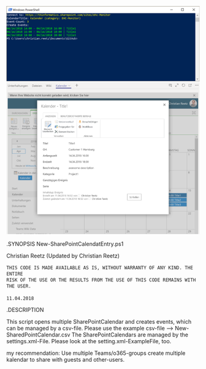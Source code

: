   ![example](https://github.com/creetz/New-SharePointCalendatEntry/blob/master/pic1.png)
  ![example](https://github.com/creetz/New-SharePointCalendatEntry/blob/master/pic2.png)
  
  .SYNOPSIS
  New-SharePointCalendatEntry.ps1
   
  Christian Reetz
  (Updated by Christian Reetz)
	
	THIS CODE IS MADE AVAILABLE AS IS, WITHOUT WARRANTY OF ANY KIND. THE ENTIRE 
	RISK OF THE USE OR THE RESULTS FROM THE USE OF THIS CODE REMAINS WITH THE USER.
	
	11.04.2018
	
  .DESCRIPTION

  This script opens multiple SharePointCalendar and creates events, which can be managed by a csv-file.
  Please use the example csv-file --> New-SharedPointCalendar.csv
  The SharePointCalendars are managed by the settings.xml-File.
  Please look at the setting.xml-ExampleFile, too.
    
  my recommendation:
  Use multiple Teams/o365-groups create multiple kalendar to share with guests and other-users.
